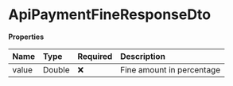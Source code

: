 # ApiPaymentFineResponseDto

**Properties**

| Name  | Type   | Required | Description               |
| :---- | :----- | :------- | :------------------------ |
| value | Double | ❌       | Fine amount in percentage |

<!-- This file was generated by liblab | https://liblab.com/ -->
